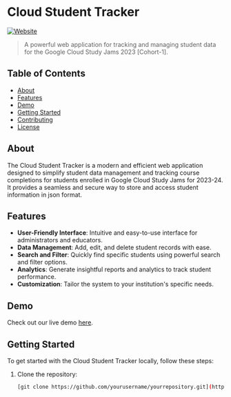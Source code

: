 # Cloud Student Tracker

[![Website](https://img.shields.io/website?url=https://cloud-student-tracker.web.app/)](https://cloud-student-tracker.web.app/)


> A powerful web application for tracking and managing student data for the Google Cloud Study Jams 2023 [Cohort-1].

## Table of Contents

- [About](#about)
- [Features](#features)
- [Demo](#demo)
- [Getting Started](#getting-started)
- [Contributing](#contributing)
- [License](#license)

## About

The Cloud Student Tracker is a modern and efficient web application designed to simplify student data management and tracking course completions for students enrolled in Google Cloud Study Jams for 2023-24. It provides a seamless and secure way to store and access student information in json format.

## Features

- **User-Friendly Interface**: Intuitive and easy-to-use interface for administrators and educators.
- **Data Management**: Add, edit, and delete student records with ease.
- **Search and Filter**: Quickly find specific students using powerful search and filter options.
- **Analytics**: Generate insightful reports and analytics to track student performance.
- **Customization**: Tailor the system to your institution's specific needs.

## Demo

Check out our live demo [here](https://cloud-student-tracker.web.app/).

## Getting Started

To get started with the Cloud Student Tracker locally, follow these steps:

1. Clone the repository:

   ```bash
   [git clone https://github.com/yourusername/yourrepository.git](https://github.com/Chitresh-code/GDSC-GNIOT-Completion-Tracker.git)https://github.com/Chitresh-code/GDSC-GNIOT-Completion-Tracker.git
